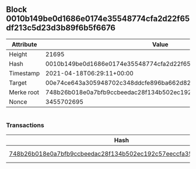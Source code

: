 ## Block 0010b149be0d1686e0174e35548774cfa2d22f65df213c5d23d3b89f6b5f6676

Attribute | Value
--- | ---
Height | 21695
Hash | 0010b149be0d1686e0174e35548774cfa2d22f65df213c5d23d3b89f6b5f6676
Timestamp | 2021-04-18T06:29:11+00:00
Target | 00e74ce643a305948702c348ddcfe896ba662d82c1a228faf4ad12250f07334e
Merke root | 748b26b018e0a7bfb9ccbeedac28f134b502ec192c57eeccfa35034b382ff328
Nonce | 3455702695

```

```

### Transactions

Hash | Amount
--- | ---
[748b26b018e0a7bfb9ccbeedac28f134b502ec192c57eeccfa35034b382ff328](748b26b018e0a7bfb9ccbeedac28f134b502ec192c57eeccfa35034b382ff328.md) | 10.00000000 SKEPTI 
